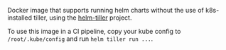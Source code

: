 Docker image that supports running helm charts without the use of k8s-installed tiller, using the [helm-tiller](https://github.com/rimusz/helm-tiller) project.

To use this image in a CI pipeline, copy your kube config to `/root/.kube/config` and run `helm tiller run ...`.
